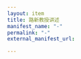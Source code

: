 ```yaml
---
layout: item
title: 路新教授讲述
manifest_name: "-"
permalink: "-"
external_manifest_url: 

---
```

<!-- Add an essay or interpretive material below this line,
using HTML or markdown.  Do not modify this file above this line -->
